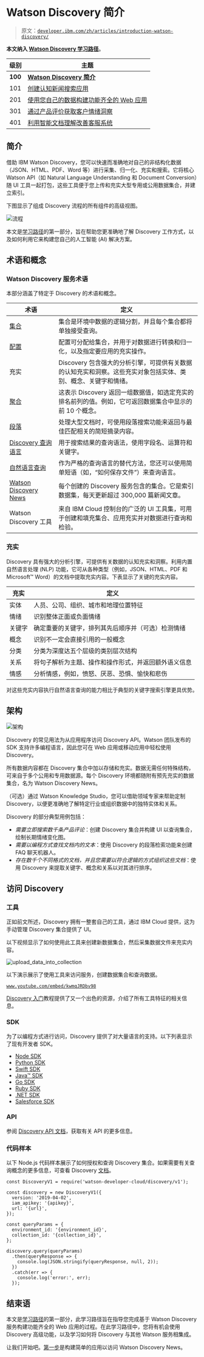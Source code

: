 # Watson Discovery 简介

> 原文：[`developer.ibm.com/zh/articles/introduction-watson-discovery/`](https://developer.ibm.com/zh/articles/introduction-watson-discovery/)

**本文纳入 [Watson Discovery 学习路径](https://developer.ibm.com/cn/blog/2019/learning-path-watson-discovery/)**。

| 级别 | 主题 |
| --- | --- |
| **100** | **[Watson Discovery 简介](https://www.ibm.com/developerworks/cn/analytics/library/introduction-watson-discovery/index.html)** |
| 101 | [创建认知新闻搜索应用](https://developer.ibm.com/cn/patterns/create-a-cognitive-news-search-app) |
| 201 | [使用您自己的数据构建功能齐全的 Web 应用](https://developer.ibm.com/cn/patterns/create-an-app-to-perform-intelligent-searches-on-data) |
| 301 | [通过产品评价获取客户情绪洞察](https://developer.ibm.com/cn/patterns/get-customer-insights-from-product-reviews) |
| 401 | [利用智能文档理解改善客服系统](https://developer.ibm.com/cn/patterns/enhance-customer-help-desk-with-smart-document-understanding) |

## 简介

借助 IBM Watson Discovery，您可以快速而准确地对自己的非结构化数据（JSON、HTML、PDF、Word 等）进行采集、归一化、充实和搜索。它将核心 Watson API（如 Natural Language Understanding 和 Document Conversion）随 UI 工具一起打包，这些工具便于您上传和充实大型专用或公用数据集合，并建立索引。

下图显示了组成 Discovery 流程的所有组件的高级视图。

![流程](img/65e6055ef18f3a0c328a92f1c7b4ab62.png)

本文是[学习路径](https://developer.ibm.com/cn/blog/2019/learning-path-watson-discovery/)的第一部分，旨在帮助您更准确地了解 Discovery 工作方式，以及如何利用它来构建您自己的人工智能 (AI) 解决方案。

## 术语和概念

### Watson Discovery 服务术语

本部分涵盖了特定于 Discovery 的术语和概念。

| 术语 | 定义 |
| --- | --- |
| [集合](https://cloud.ibm.com/docs/services/discovery?topic=discovery-addcontent#adding-content-with-the-api-or-tooling) | 集合是环境中数据的逻辑分割，并且每个集合都将单独接受查询。 |
| [配置](https://cloud.ibm.com/docs/services/discovery?topic=discovery-configservice) | 配置可分配给集合，并用于对数据进行转换和归一化，以及指定要应用的充实操作。 |
| 充实 | Discovery 包含强大的分析引擎，可提供有关数据的认知充实和洞察。这些充实对象包括实体、类别、概念、关键字和情绪。 |
| [聚合](https://cloud.ibm.com/docs/services/discovery?topic=discovery-query-reference#aggregations) | 这表示 Discovery 返回一组数据值，如选定充实的排名前列的值。例如，它可返回数据集合中显示的前 10 个概念。 |
| [段落](https://cloud.ibm.com/docs/services/discovery?topic=discovery-query-parameters#passages) | 处理大型文档时，可使用段落搜索功能来返回与最佳匹配相关的简短摘录内容。 |
| [Discovery 查询语言](https://cloud.ibm.com/docs/services/discovery?topic=discovery-query-concepts) | 用于搜索结果的查询语法，使用字段名、运算符和关键字。 |
| [自然语言查询](https://cloud.ibm.com/docs/services/discovery?topic=discovery-query-parameters#nlq) | 作为严格的查询语言的替代方法，您还可以使用简单短语（如，“如何保存文件”）来查询语言。 |
| [Watson Discovery News](https://cloud.ibm.com/docs/services/discovery?topic=discovery-watson-discovery-news) | 每个创建的 Discovery 服务包含的集合。它是索引数据集，每天更新超过 300,000 篇新闻文章。 |
| Watson Discovery 工具 | 来自 IBM Cloud 控制台的广泛的 UI 工具集，可用于创建和填充集合、应用充实并对数据进行查询和检验。 |

### 充实

Discovery 具有强大的分析引擎，可提供有关数据的认知充实和洞察。利用内置自然语言处理 (NLP) 功能，它可从各种类型（例如，JSON、HTML、PDF 和 Microsoft™ Word）的文档中提取充实内容。下表显示了关键的充实内容。

| 充实 | 定义 |
| --- | --- |
| 实体 | 人员、公司、组织、城市和地理位置特征 |
| 情绪 | 识别整体正面或负面情绪 |
| 关键字 | 确定重要的关键字，排列其先后顺序并（可选）检测情绪 |
| 概念 | 识别不一定会直接引用的一般概念 |
| 分类 | 分类为深度达五个层级的类别层次结构 |
| 关系 | 将句子解析为主题、操作和操作形式，并返回额外语义信息 |
| 情感 | 分析情感，例如，愤怒、厌恶、恐惧、愉快和悲伤 |

对这些充实内容执行自然语言查询的能力相比于典型的关键字搜索引擎更具优势。

## 架构

![架构](img/71a6351f4e30476515c6a5601ca5c39a.png)

Discovery 的常见用法为从应用程序访问 Discovery API。Watson 团队发布的 SDK 支持许多编程语言，因此您可在 Web 应用或移动应用中轻松使用 Discovery。

所有数据内容都在 Discovery 集合中加以存储和充实。数据无需任何特殊结构，可来自于多个公用和专用数据源。每个 Discovery 环境都随附有预先充实的数据集合，名为 Watson Discovery News。

（可选）通过 Watson Knowledge Studio，您可以借助领域专家来帮助定制 Discovery，以便更准确地了解特定行业或组织数据中的独特实体和关系。

Discovery 的部分典型用例包括：

*   *需要立即搜索数千条产品评论*：创建 Discovery 集合并构建 UI 以查询集合，绘制长期情绪变化图。
*   *需要以编程方式查找文档内的文本*：使用 Discovery 的段落检索功能来创建 FAQ 聊天机器人。
*   *存在数千个不同格式的文档，并且您需要以符合逻辑的方式组织这些文档*：使用 Discovery 来提取关键字、概念和关系以对其进行排序。

## 访问 Discovery

### 工具

正如前文所述，Discovery 拥有一整套自己的工具，通过 IBM Cloud 提供，这为手动管理 Discovery 集合提供了 UI。

以下视频显示了如何使用此工具来创建新数据集合，然后采集数据文件来充实内容。

![upload_data_into_collection](img/5659bc80b8304b8af9d82a8a5baec823.png)

以下演示展示了使用工具来访问服务，创建数据集合和查询数据。

[`www.youtube.com/embed/kwmqJRDbv98`](https://www.youtube.com/embed/kwmqJRDbv98)

[Discovery 入门](https://cloud.ibm.com/docs/services/discovery?topic=discovery-getting-started)教程提供了又一个出色的资源，介绍了所有工具特征的相关信息。

### SDK

为了以编程方式进行访问，Discovery 提供了对大量语言的支持。以下列表显示了现有开发者 SDK。

*   [Node SDK](https://github.com/watson-developer-cloud/node-sdk)
*   [Python SDK](https://github.com/watson-developer-cloud/python-sdk)
*   [Swift SDK](https://github.com/watson-developer-cloud/swift-sdk)
*   [Java™ SDK](https://github.com/watson-developer-cloud/java-sdk)
*   [Go SDK](https://github.com/watson-developer-cloud/go-sdk)
*   [Ruby SDK](https://github.com/watson-developer-cloud/ruby-sdk)
*   [.NET SDK](https://github.com/watson-developer-cloud/dotnet-standard-sdk)
*   [Salesforce SDK](https://github.com/watson-developer-cloud/salesforce-sdk)

### API

参阅 [Discovery API 文档](https://cloud.ibm.com/apidocs/discovery)，获取有关 API 的更多信息。

### 代码样本

以下 Node.js 代码样本展示了如何授权和查询 Discovery 集合。如果需要有关查询概念的更多信息，可查看 Discovery [文档](https://cloud.ibm.com/docs/services/discovery?topic=discovery-query-concepts#query-concepts)。

```
const DiscoveryV1 = require('watson-developer-cloud/discovery/v1');

const discovery = new DiscoveryV1({
  version: '2019-04-02',
  iam_apikey: '{apikey}',
  url: '{url}',
});

const queryParams = {
  environment_id: '{environment_id}',
  collection_id: '{collection_id}',
};

discovery.query(queryParams)
  .then(queryResponse => {
    console.log(JSON.stringify(queryResponse, null, 2));
  })
  .catch(err => {
    console.log('error:', err);
  }); 
```

## 结束语

本文是[学习路径](https://developer.ibm.com/cn/blog/2019/learning-path-watson-discovery/)的第一部分，此学习路径旨在指导您完成基于 Watson Discovery 服务构建功能齐全的 Web 应用的过程。在此学习路径中，您将有机会使用 Discovery 高级功能，以及学习如何将 Discovery 与其他 Watson 服务相集成。

让我们开始吧。[第一步](https://developer.ibm.com/cn/patterns/create-a-cognitive-news-search-app/)是构建简单的应用以访问 Watson Discovery News。